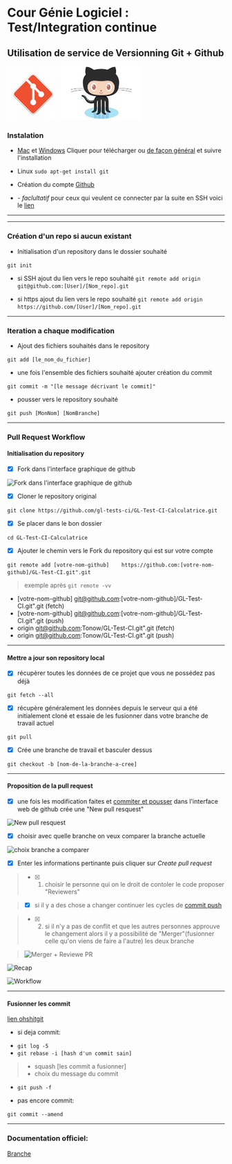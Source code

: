 # Cour Génie Logiciel : Test/Integration continue
## Utilisation de service de Versionning Git + Github

![Git](https://github.com/gl-tests-ci/Git_Github/blob/master/images/git-s.png)       ![Github](https://github.com/gl-tests-ci/Git_Github/blob/master/images/github-s.png)

### Instalation

* [Mac](https://git-scm.com/download/mac) et [Windows](http://gitforwindows.org/)
Cliquer pour télécharger ou [de façon général](https://git-scm.com/downloads) et suivre l'installation

* Linux ```sudo apt-get install git```

* Création du compte [Github](https://github.com/)

* *- faclultatif* pour ceux qui veulent ce connecter par la suite en SSH voici le [lien](https://help.github.com/articles/connecting-to-github-with-ssh/)

----
----

### Création d'un repo si aucun existant

* Initialisation d'un repository dans le dossier souhaité

```git init```

* si SSH ajout du lien vers le repo souhaité
```git remote add origin git@github.com:[User]/[Nom_repo].git```

* si https ajout du lien vers le repo souhaité
```git remote add origin https://github.com/[User]/[Nom_repo].git```

-----


### Iteration a chaque modification

* Ajout des fichiers souhaités dans le repository

```git add [le_nom_du_fichier]```

* une fois l'ensemble des fichiers souhaité ajouter création du commit

```git commit -m "[le message décrivant le commit]"```

* pousser vers le repository souhaité

```git push [MonNom] [NomBranche]```

----


### Pull Request Workflow

#### Initialisation du repository

- [x] Fork dans l'interface graphique de github

![Fork dans l'interface graphique de github](https://github.com/gl-tests-ci/Git_Github/blob/master/images/Fork1.png)

- [x] Cloner le repository original

```git clone https://github.com/gl-tests-ci/GL-Test-CI-Calculatrice.git```

- [x] Se placer dans le bon dossier

```cd GL-Test-CI-Calculatrice```

- [x] Ajouter le chemin vers le Fork du repository qui est sur votre compte

```git remote add [votre-nom-github] 	https://github.com:[votre-nom-github]/GL-Test-CI.git".git```

> exemple après  ```git remote -vv```
* [votre-nom-github]	git@github.com:[votre-nom-github]/GL-Test-CI.git".git (fetch)
* [votre-nom-github] git@github.com:[votre-nom-github]/GL-Test-CI.git".git (push)
* origin	git@github.com:Tonow/GL-Test-CI.git".git (fetch)
* origin	git@github.com:Tonow/GL-Test-CI.git".git (push)

----

#### Mettre a jour son repository local

- [x] récupèrer toutes les données de ce projet que vous ne possédez pas déjà

```git fetch --all```

- [x]  récupère généralement les données depuis le serveur qui a été initialement cloné et essaie de les fusionner dans votre branche de travail actuel

```git pull```

- [x] Crée une branche de travail et basculer dessus

```git checkout -b [nom-de-la-branche-a-cree]```

----

#### Proposition de la pull request

- [x] une fois les modification faites et [commiter et pousser](https://github.com/gl-tests-ci/Git_Github#iteration-a-chaque-modification) dans l'interface web de github crée une "New pull resquest"

![New pull resquest](https://github.com/gl-tests-ci/Git_Github/blob/master/images/PR1.png)

- [x] choisir avec quelle branche on veux comparer la branche actuelle

![choix branche a comparer](https://github.com/gl-tests-ci/Git_Github/blob/master/images/PR2.png)

- [x] Enter les informations pertinante puis cliquer sur _Create pull request_


> - [x] 1. choisir le personne qui on le droit de contoler le code proposer "Reviewers"

> - [x] si il y a des chose a changer continuer les cycles de [commit push](https://github.com/gl-tests-ci/Git_Github#iteration-a-chaque-modification)

> - [x] 2. si il n'y a pas de conflit et que les autres personnes approuve le changement alors il y a possibilité de "Merger"(fusionner celle qu'on viens de faire a l'autre) les deux branche

> ![Merger + Reviewe PR](https://github.com/gl-tests-ci/Git_Github/blob/master/images/PR3.png)


![Recap](https://github.com/gl-tests-ci/Git_Github/blob/master/images/pull-request.png)

![Workflow](https://github.com/gl-tests-ci/Git_Github/blob/master/images/branching.png)


----


#### Fusionner les commit
[lien ohshitgit](http://ohshitgit.com/)

- si deja commit:
 * ```git log -5```
 * ```git rebase -i [hash d'un commit sain] ```
>  - squash [les commit a fusionner]
>  - choix du message du commit
 - ```git push -f```


- pas encore commit:

```git commit --amend```

----


### Documentation officiel:

[Branche](https://git-scm.com/book/fr/v1/Les-bases-de-Git-Travailler-avec-des-d%C3%A9p%C3%B4ts-distants)
